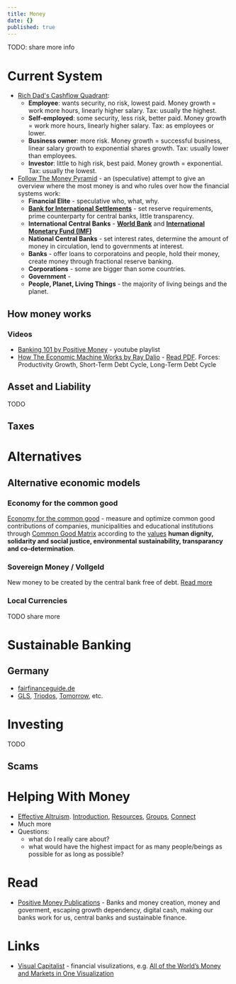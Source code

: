 ```yaml
---
title: Money
date: {}
published: true
---
```


TODO: share more info

# Current System

* [Rich Dad's Cashflow Quadrant](https://www.richdad.com/cashflow-quadrant):
  * **Employee**: wants security, no risk, lowest paid. Money growth = work more hours, linearly higher salary. Tax: usually the highest.
  * **Self-employed**: some security, less risk, better paid. Money growth = work more hours, linearly higher salary. Tax: as employees or lower.
  * **Business owner**: more risk. Money growth = successful business, linear salary growth to exponential shares growth. Tax: usually lower than employees.
  * **Investor**: little to high risk, best paid. Money growth = exponential. Tax: usually the lowest.
* [Follow The Money Pyramid](http://www.thrivemovement.com/followthemoneypyramid) - an (speculative) attempt to give an overview where the most money is and who rules over how the financial systems work:
  * **Financial Elite** - speculative who, what, why.
  * [**Bank for International Settlements**](https://en.wikipedia.org/wiki/Bank_for_International_Settlements) - set reserve requirements, prime counterparty for central banks, little transparency.
  * **International Central Banks** - [**World Bank**](https://en.wikipedia.org/wiki/World_Bank) and [**International Monetary Fund (IMF)**](https://en.wikipedia.org/wiki/International_Monetary_Fund)
  * **National Central Banks** - set interest rates, determine the amount of money in circulation, lend to governments at interest.
  * **Banks** - offer loans to corporatoins and people, hold their money, create money through fractional reserve banking.
  * **Corporations** - some are bigger than some countries.
  * **Government** - 
  * **People, Planet, Living Things** - the majority of living beings and the planet.

## How money works

### Videos

* [Banking 101 by Positive Money](https://www.youtube.com/playlist?list=PLyl80QTKi0gPBcb32paMvXxcq7UUeJskV) - youtube playlist
* [How The Economic Machine Works by Ray Dalio](https://www.youtube.com/watch?v=PHe0bXAIuk0) - [Read PDF](https://www.valuewalk.com/wp-content/uploads/2014/10/ray_dalio__how_the_economic_machine_works__leveragings_and_deleveragings.pdf). Forces: Productivity Growth, Short-Term Debt Cycle, Long-Term Debt Cycle

## Asset and Liability

TODO

## Taxes

# Alternatives

## Alternative economic models

### Economy for the common good

[Economy for the common good](https://www.ecogood.org/) - measure and optimize common good contributions of companies, municipalities and educational institutions through [Common Good Matrix](https://www.ecogood.org/apply-ecg/common-good-matrix/) according to the [values](https://www.ecogood.org/what-is-ecg/vision-and-values/) **human dignity, solidarity and social justice, environmental sustainability, transparancy and co-determination**.

### Sovereign Money / Vollgeld

New money to be created by the central bank free of debt. [Read more](https://positivemoney.org/what-we-do/sovereign-money/)

### Local Currencies

TODO share more

# Sustainable Banking

## Germany
* [fairfinanceguide.de](https://www.fairfinanceguide.de/ffg-d/)
* [GLS](http://gls.de/), [Triodos](http://triodos.de/), [Tomorrow](https://www.tomorrow.one/), etc.

# Investing

TODO

## Scams

# Helping With Money

* [Effective Altruism](https://www.effectivealtruism.org/). [Introduction](https://www.effectivealtruism.org/articles/introduction-to-effective-altruism/), [Resources](https://www.effectivealtruism.org/resources/), [Groups](https://eahub.org/groups/), [Connect](https://resources.eahub.org/learn/connect/)
* Much more
* Questions:
  * what do I really care about?
  * what would have the highest impact for as many people/beings as possible for as long as possible?

# Read

* [Positive Money Publications](https://positivemoney.org/publications/) - Banks and money creation, money and goverment, escaping growth dependency, digital cash, making our banks work for us, central banks and sustainable finance.

# Links

* [Visual Capitalist](https://money.visualcapitalist.com/) - financial visulizations, e.g. [All of the World’s Money and Markets in One Visualization](https://www.visualcapitalist.com/all-of-the-worlds-money-and-markets-in-one-visualization-2020/)
